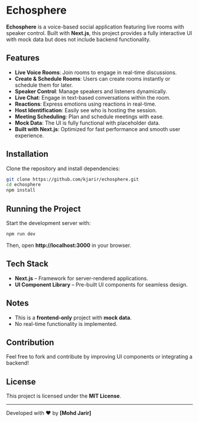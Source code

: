 # Echosphere

**Echosphere** is a voice-based social application featuring live rooms with speaker control. Built with **Next.js**, this project provides a fully interactive UI with mock data but does not include backend functionality.

## Features
- **Live Voice Rooms**: Join rooms to engage in real-time discussions.
- **Create & Schedule Rooms**: Users can create rooms instantly or schedule them for later.
- **Speaker Control**: Manage speakers and listeners dynamically.
- **Live Chat**: Engage in text-based conversations within the room.
- **Reactions**: Express emotions using reactions in real-time.
- **Host Identification**: Easily see who is hosting the session.
- **Meeting Scheduling**: Plan and schedule meetings with ease.
- **Mock Data**: The UI is fully functional with placeholder data.
- **Built with Next.js**: Optimized for fast performance and smooth user experience.

## Installation

Clone the repository and install dependencies:

```sh
git clone https://github.com/kjarir/echosphere.git
cd echosphere
npm install
```

## Running the Project

Start the development server with:

```sh
npm run dev
```

Then, open **http://localhost:3000** in your browser.

## Tech Stack
- **Next.js** – Framework for server-rendered applications.
- **UI Component Library** – Pre-built UI components for seamless design.

## Notes
- This is a **frontend-only** project with **mock data**.
- No real-time functionality is implemented.

## Contribution
Feel free to fork and contribute by improving UI components or integrating a backend!

## License
This project is licensed under the **MIT License**.

---
Developed with ❤️ by **[Mohd Jarir]**

